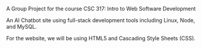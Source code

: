 A Group Project for the course CSC 317: Intro to Web Software Development

An AI Chatbot site using full-stack development tools including Linux, Node, and MySQL. 

For the website, we will be using HTML5 and Cascading Style Sheets (CSS).
